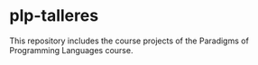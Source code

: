 # plp-talleres
This repository includes the course projects of the Paradigms of Programming Languages course.
